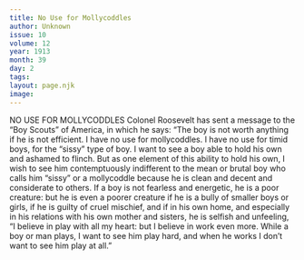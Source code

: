 ```yaml
---
title: No Use for Mollycoddles
author: Unknown
issue: 10
volume: 12
year: 1913
month: 39
day: 2
tags:
layout: page.njk
image:
---
```

NO USE FOR MOLLYCODDLES    Colonel Roosevelt has sent a message to the “Boy Scouts” of America, in which he says: “The boy is not worth anything if he is not efficient. I have no use for mollycoddles. I have no use for timid boys, for the “sissy” type of boy. I want to see a boy able to hold his own and ashamed to flinch. But as one element of this ability to hold his own, I wish to see him contemptuously indifferent to the mean or brutal boy who calls him “sissy” or a mollycoddle because he is clean and decent and considerate to others. If a boy is not fearless and energetic, he is a poor creature: but he is even a poorer creature if he is a bully of smaller boys or girls, if he is guilty of cruel mischief, and if in his own home, and especially in his relations with his own mother and sisters, he is selfish and unfeeling, “I believe in play with all my heart: but I believe in work even more. While a boy or man plays, I want to see him play hard, and when he works I don’t want to see him play at all.”
